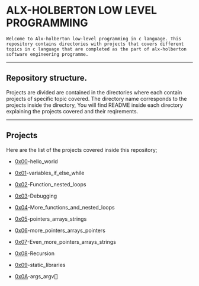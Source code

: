 # ALX-HOLBERTON LOW LEVEL PROGRAMMING

	Welcome to Alx-holberton low-level programming in c language. This repository contains directories with projects that covers different topics in c language that are completed as the part of alx-holberton software engineering programme.
---

## Repository structure.

Projects are divided are contained in the directories where each contain projects of specific topic covered. The directory name corresponds to the projects inside the directory, You will find README inside each directory explaining the projects covered and their reqirements.
___

## Projects

Here are the list of the projects covered inside this repository;

* [0x00](https://github.com/mboyasteps001/alx-low_level_programming/tree/master/0x00-hello_world)-hello_world

* [0x01](https://github.com/mboyasteps001/alx-low_level_programming/tree/master/0x01-variables_if_else_while)-variables_if_else_while

* [0x02](https://github.com/mboyasteps001/alx-low_level_programming/tree/master/0x02-functions_nested_loops)-Function_nested_loops

* [0x03](https://github.com/mboyasteps001/alx-low_level_programming/tree/master/0x03-debugging)-Debugging

* [0x04](https://github.com/mboyasteps001/alx-low_level_programming/tree/master/0x04-more_functions_nested_loops)-More_functions_and_nested_loops

* [0x05](https://github.com/mboyasteps001/alx-low_level_programming/tree/master/0x05-pointers_arrays_strings)-pointers_arrays_strings

* [0x06](https://github.com/mboyasteps001/alx-low_level_programming/tree/master/0x06-pointers_arrays_strings)-more_pointers_arrays_pointers

* [0x07](https://github.com/mboyasteps001/alx-low_level_programming/tree/master/0x07-pointers_arrays_strings)-Even_more_pointers_arrays_strings

* [0x08](https://github.com/mboyasteps001/alx-low_level_programming/tree/master/0x08-recursion)-Recursion

* [0x09](https://github.com/mboyasteps001/alx-low_level_programming/tree/master/0x09-static_libraries)-static_libraries

* [0x0A](https://github.com/mboyasteps001/alx-low_level_programming/tree/master/0x0A-argc_argv)-args_argv[]

          
